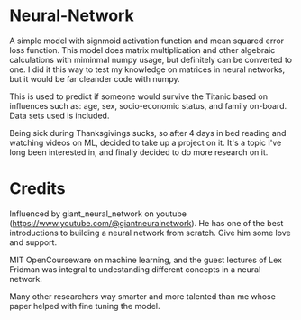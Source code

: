 # Neural-Network
A simple model with signmoid activation function and mean squared error loss function. This model does matrix 
multiplication and other algebraic calculations with miminmal numpy usage, but definitely can be converted
to one. I did it this way to test my knowledge on matrices in neural networks, but it would be far cleander code
with numpy.

This is used to predict if someone would survive the Titanic based on influences such as: age, sex, socio-economic
status, and family on-board. Data sets used is included.

Being sick during Thanksgivings sucks, so after 4 days in bed reading and watching videos on ML, decided to take up
a project on it. It's a topic I've long been interested in, and finally decided to do more research on it.

# Credits 
Influenced by giant_neural_network on youtube (https://www.youtube.com/@giantneuralnetwork). He has one of the best 
introductions to building a neural network from scratch. Give him some love and support.

MIT OpenCourseware on machine learning, and the guest lectures of Lex Fridman was integral to undestanding different 
concepts in a neural network.

Many other researchers way smarter and more talented than me whose paper helped with fine tuning the model.
